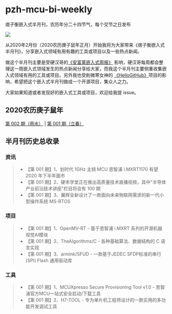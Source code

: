 # pzh-mcu-bi-weekly
痞子衡嵌入式半月刊，农历年分二十四节气，每个交节之日发布

<img src="http://henjay724.com/image/cnblogs/pzh_mcu_bi_weekly.PNG" style="zoom:100%" />

从2020年2月份（2020农历庚子鼠年正月）开始我将为大家带来《痞子衡嵌入式半月刊》，分享嵌入式领域有用有趣的工具或项目以及一些热点新闻。  

做这个半月刊主要是受硬汉哥的[《安富莱嵌入式周报》](http://www.armbbs.cn/forum.php?mod=forumdisplay&fid=12&filter=typeid&typeid=104) 影响，硬汉哥每周都会整理这一周嵌入式领域发生的热点新闻分享给大家，而我这个半月刊主要侧重收集嵌入式领域有用的工具或项目。另外我也受削微寒女神的 [《HelloGitHub》](https://www.hellogithub.com/)项目的影响，希望把这个嵌入式半月刊做成一个开源项目，集众人之力。  

大家如果知道或者发现好的嵌入式工具或项目，欢迎给我提 issue。

## 2020农历庚子鼠年

[第 002 期（雨水）](docs/issue-002.md) | [第 001 期（立春）](docs/issue-001.md)

## 半月刊历史总收录

### 资讯
> * 【第 001 期】1、划时代 1GHz 主频 MCU 恩智浦 i.MXRT1170 有望 2020 年下半年面市
> * 【第 001 期】2、硬禾学堂正在推出高质量技术直播视频，其中"半导体产业前沿技术讲座"栏目将会有 100 期
> * 【第 001 期】3、翼辉全新设计了一款面向未来物联网需求的新一代小型操作系统 MS-RTOS

### 项目
> * 【第 001 期】1、OpenMV-RT - 基于恩智浦 i.MXRT 系列的开源机器视觉AI模块
> * 【第 001 期】2、TheAlgorithms/C - 各种基础算法、数据结构的 C 语言实现
> * 【第 001 期】3、armink/SFUD -  一款基于JEDEC SFDP标准的串行 (SPI) Flash 通用驱动库

### 工具
> * 【第 001 期】1、MCUXpresso Secure Provisioning Tool v1.0 - 恩智浦官方MCU一站式安全启动/下载工具
> * 【第 001 期】2、H7-TOOL - 专为单片机工程师设计的一款实用的多功能开发调试工具

